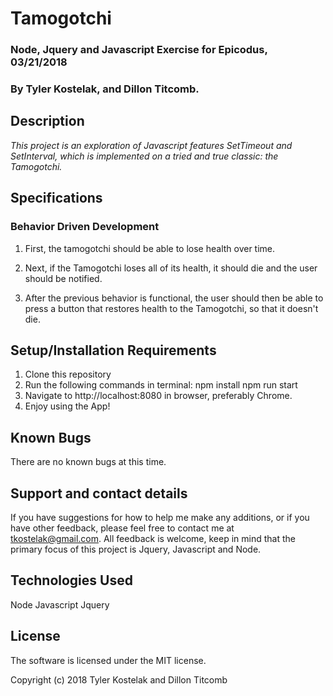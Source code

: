 # Tamogotchi

### Node, Jquery and Javascript Exercise for Epicodus, 03/21/2018
### By Tyler Kostelak, and Dillon Titcomb.

## Description
_This project is an exploration of Javascript features SetTimeout and SetInterval, which is implemented on a tried and true classic: the Tamogotchi._

## Specifications

### Behavior Driven Development

1. First, the tamogotchi should be able to lose health over time.

2. Next, if the Tamogotchi loses all of its health, it should die and the user should be notified.

3. After the previous behavior is functional, the user should then be able to press a button that restores health to the Tamogotchi, so that it doesn't die.

## Setup/Installation Requirements
1. Clone this repository
2. Run the following commands in terminal:
    npm install 
    npm run start
3. Navigate to http://localhost:8080 in browser, preferably Chrome.
4. Enjoy using the App!

## Known Bugs
There are no known bugs at this time.

## Support and contact details
If you have suggestions for how to help me make any additions, or if you have other feedback, please feel free to contact me at tkostelak@gmail.com. All feedback is welcome, keep in mind that the primary focus of this project is Jquery, Javascript and Node.

## Technologies Used
Node
Javascript
Jquery

## License
The software is licensed under the MIT license.

Copyright (c) 2018 Tyler Kostelak and Dillon Titcomb